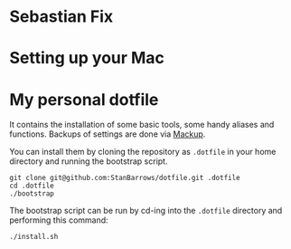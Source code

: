 # Sebastian Fix

# Setting up your Mac

# My personal dotfile

It contains the installation of some basic tools, some handy aliases and functions. Backups of settings are done via [Mackup](https://github.com/lra/mackup).

You can install them by cloning the repository as `.dotfile` in your home directory and running the bootstrap script.

```
git clone git@github.com:StanBarrows/dotfile.git .dotfile
cd .dotfile
./bootstrap
```
The bootstrap script can be run by cd-ing into the `.dotfile` directory and performing this command:

```bash
./install.sh
```
